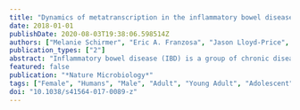 ```yaml
---
title: "Dynamics of metatranscription in the inflammatory bowel disease gut microbiome"
date: 2018-01-01
publishDate: 2020-08-03T19:38:06.598514Z
authors: ["Melanie Schirmer", "Eric A. Franzosa", "Jason Lloyd-Price", "Lauren J. McIver", "Randall Schwager", "Tiffany W. Poon", "Ashwin N. Ananthakrishnan", "Elizabeth Andrews", "Gildardo Barron", "Kathleen Lake", "Mahadev Prasad", "Jenny Sauk", "Betsy Stevens", "Robin G. Wilson", "Jonathan Braun", "Lee A. Denson", "Subra Kugathasan", "Dermot P. B. McGovern", "Hera Vlamakis", "Ramnik J. Xavier", "Curtis Huttenhower"]
publication_types: ["2"]
abstract: "Inflammatory bowel disease (IBD) is a group of chronic diseases of the digestive tract that affects millions of people worldwide. Genetic, environmental and microbial factors have been implicated in the onset and exacerbation of IBD. However, the mechanisms associating gut microbial dysbioses and aberrant immune responses remain largely unknown. The integrative Human Microbiome Project seeks to close these gaps by examining the dynamics of microbiome functionality in disease by profiling the gut microbiomes of textgreater100 individuals sampled over a 1-year period. Here, we present the first results based on 78 paired faecal metagenomes and metatranscriptomes, and 222 additional metagenomes from 59 patients with Crohn's disease, 34 with ulcerative colitis and 24 non-IBD control patients. We demonstrate several cases in which measures of microbial gene expression in the inflamed gut can be informative relative to metagenomic profiles of functional potential. First, although many microbial organisms exhibited concordant DNA and RNA abundances, we also detected species-specific biases in transcriptional activity, revealing predominant transcription of pathways by individual microorganisms per host (for example, by Faecalibacterium prausnitzii). Thus, a loss of these organisms in disease may have more far-reaching consequences than suggested by their genomic abundances. Furthermore, we identified organisms that were metagenomically abundant but inactive or dormant in the gut with little or no expression (for example, Dialister invisus). Last, certain disease-specific microbial characteristics were more pronounced or only detectable at the transcript level, such as pathways that were predominantly expressed by different organisms in patients with IBD (for example, Bacteroides vulgatus and Alistipes putredinis). This provides potential insights into gut microbial pathway transcription that can vary over time, inducing phenotypical changes that are complementary to those linked to metagenomic abundances. The study's results highlight the strength of analysing both the activity and the presence of gut microorganisms to provide insight into the role of the microbiome in IBD."
featured: false
publication: "*Nature Microbiology*"
tags: ["Female", "Humans", "Male", "Adult", "Young Adult", "Adolescent", "Longitudinal Studies", "Child", "Colitis", "Ulcerative", "Crohn Disease", "Inflammatory Bowel Diseases", "Gastrointestinal Microbiome", "Phenotype", "Dysbiosis", "Feces", "Gene Expression Profiling", "Metagenomics", "Transcription", "Genetic"]
doi: "10.1038/s41564-017-0089-z"
---
```


